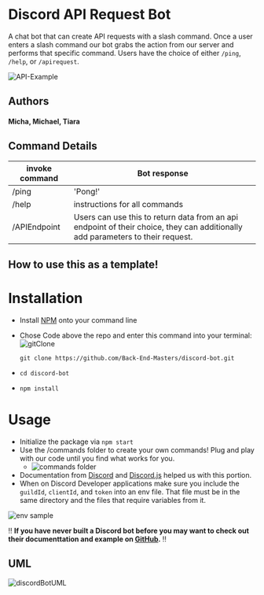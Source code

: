 # Discord API Request Bot 

A chat bot that can create API requests with a slash command. Once a user enters a slash command our bot grabs the action from our server and performs that specific command. Users have the choice of either `/ping`, `/help`, or `/apirequest`.

![API-Example](https://user-images.githubusercontent.com/90294860/164566236-28394bf8-0e14-4ef9-8273-64c7887bd27c.png)

## Authors

#### Micha, Michael, Tiara

## Command Details

| invoke command | Bot response                                                                                                                  |
|----------------|--------------------------------------------------------------------------------------------------------------------------------|
| /ping          | 'Pong!'                                                                                                                        |
| /help          | instructions for all commands                                                                                                  |
| /APIEndpoint   | Users can use this to return data from an api endpoint of their choice, they can additionally add parameters to their request. |

## How to use this as a template!

# Installation

- Install [NPM](https://www.npmjs.com/) onto your command line
- Chose Code above the repo and enter this command into your terminal:
 ![gitClone](https://user-images.githubusercontent.com/90294860/164510188-de75ecd1-2f26-4058-a164-351b296079b3.png)

    `git clone https://github.com/Back-End-Masters/discord-bot.git`
- `cd discord-bot`
- `npm install`

# Usage 

- Initialize the package via `npm start`
- Use the /commands folder to create your own commands! Plug and play with our code until you find what works for you.
  - ![commands folder](https://user-images.githubusercontent.com/90294860/164510223-aabf8f49-ab72-4ef7-899c-a2c764c56712.png)
- Documentation from [Discord](https://discord.com/developers/docs/intro) and [Discord.js](https://discordjs.guide/additional-info/changes-in-v13.html#before-you-start) helped us with this portion.
- When on Discord Developer applications make sure you include the `guildId`, `clientId`, and `token` into an env file. That file must be in the same directory and the files that require variables from it.

![env sample](https://user-images.githubusercontent.com/90294860/164510718-2ebeff5e-e71a-4116-aada-06ff4480cc48.png)

‼️ **If you have never built a Discord bot before you may want to check out their documenttation and example on [GitHub](https://github.com/discord/discord-example-app).** ‼️


## UML
![discordBotUML](https://user-images.githubusercontent.com/90294860/164507381-9e81fc4e-9e9b-4146-ad2f-f0083d03cd19.png)
